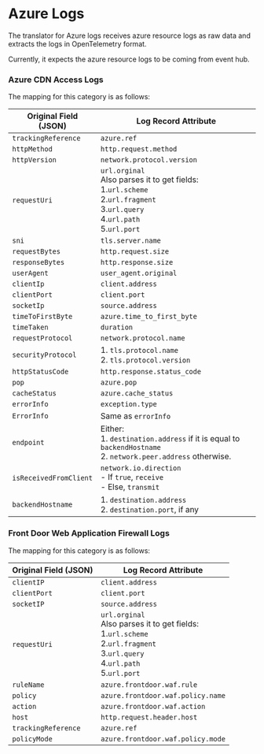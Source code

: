# Azure Logs

The translator for Azure logs receives azure resource logs as raw data and extracts the logs in OpenTelemetry format.

Currently, it expects the azure resource logs to be coming from event hub.

### Azure CDN Access Logs

The mapping for this category is as follows:

| Original Field (JSON)   | Log Record Attribute                                                                                                                  |
|-------------------------|---------------------------------------------------------------------------------------------------------------------------------------|
| `trackingReference`     | `azure.ref`                                                                                                                           |
| `httpMethod`            | `http.request.method`                                                                                                                 |
| `httpVersion`           | `network.protocol.version`                                                                                                            |
| `requestUri`            | `url.orginal`<br>Also parses it to get fields:<br>1.`url.scheme`<br>2.`url.fragment`<br>3.`url.query`<br>4.`url.path`<br>5.`url.port` |
| `sni`                   | `tls.server.name`                                                                                                                     |
| `requestBytes`          | `http.request.size`                                                                                                                   |
| `responseBytes`         | `http.response.size`                                                                                                                  |
| `userAgent`             | `user_agent.original`                                                                                                                 |
| `clientIp`              | `client.address`                                                                                                                      |
| `clientPort`            | `client.port`                                                                                                                         |
| `socketIp`              | `source.address`                                                                                                                      |
| `timeToFirstByte`       | `azure.time_to_first_byte`                                                                                                            |
| `timeTaken`             | `duration`                                                                                                                            |
| `requestProtocol`       | `network.protocol.name`                                                                                                               |
| `securityProtocol`      | 1. `tls.protocol.name`<br>2. `tls.protocol.version`                                                                                   |
| `httpStatusCode`        | `http.response.status_code`                                                                                                           |
| `pop`                   | `azure.pop`                                                                                                                           |
| `cacheStatus`           | `azure.cache_status`                                                                                                                  |
| `errorInfo`             | `exception.type`                                                                                                                      |
| `ErrorInfo`             | Same as `errorInfo`                                                                                                                   |
| `endpoint`              | Either:<br>1. `destination.address` if it is equal to `backendHostname`<br>2. `network.peer.address` otherwise.                       |
| `isReceivedFromClient`  | `network.io.direction`<br>- If `true`, `receive`<br>- Else, `transmit`                                                                |
| `backendHostname`       | 1. `destination.address` <br>2. `destination.port`, if any                                                                            |


### Front Door Web Application Firewall Logs

The mapping for this category is as follows:

| Original Field (JSON) | Log Record Attribute                                                                                                                  |
|-----------------------|---------------------------------------------------------------------------------------------------------------------------------------|
| `clientIP`            | `client.address`                                                                                                                      |
| `clientPort`          | `client.port`                                                                                                                         |
| `socketIP`            | `source.address`                                                                                                                      |
| `requestUri`          | `url.orginal`<br>Also parses it to get fields:<br>1.`url.scheme`<br>2.`url.fragment`<br>3.`url.query`<br>4.`url.path`<br>5.`url.port` |
| `ruleName`            | `azure.frontdoor.waf.rule`                                                                                                            |
| `policy`              | `azure.frontdoor.waf.policy.name`                                                                                                     |
| `action`              | `azure.frontdoor.waf.action`                                                                                                          |
| `host`                | `http.request.header.host`                                                                                                            |
| `trackingReference`   | `azure.ref`                                                                                                                           |
| `policyMode`          | `azure.frontdoor.waf.policy.mode`                                                                                                     |